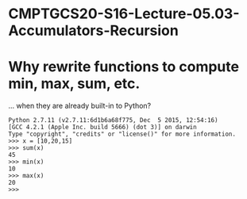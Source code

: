 # CMPTGCS20-S16-Lecture-05.03-Accumulators-Recursion

# Why rewrite functions to compute min, max, sum, etc.

... when they are already built-in to Python?

```
Python 2.7.11 (v2.7.11:6d1b6a68f775, Dec  5 2015, 12:54:16) 
[GCC 4.2.1 (Apple Inc. build 5666) (dot 3)] on darwin
Type "copyright", "credits" or "license()" for more information.
>>> x = [10,20,15]
>>> sum(x)
45
>>> min(x)
10
>>> max(x)
20
>>> 
```
